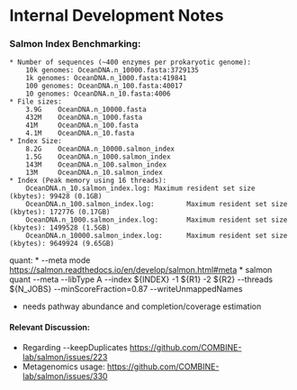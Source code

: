 # Internal Development Notes

### Salmon Index Benchmarking: 
    * Number of sequences (~400 enzymes per prokaryotic genome):
        10k genomes: OceanDNA.n_10000.fasta:3729135
        1k genomes: OceanDNA.n_1000.fasta:419841
        100 genomes: OceanDNA.n_100.fasta:40017
        10 genomes: OceanDNA.n_10.fasta:4006
    * File sizes: 
        3.9G    OceanDNA.n_10000.fasta
        432M    OceanDNA.n_1000.fasta
        41M     OceanDNA.n_100.fasta
        4.1M    OceanDNA.n_10.fasta
    * Index Size:
        8.2G    OceanDNA.n_10000.salmon_index
        1.5G    OceanDNA.n_1000.salmon_index
        143M    OceanDNA.n_100.salmon_index
        13M     OceanDNA.n_10.salmon_index
    * Index (Peak memory using 16 threads): 
        OceanDNA.n_10.salmon_index.log: Maximum resident set size (kbytes): 99428 (0.1GB)
        OceanDNA.n_100.salmon_index.log:        Maximum resident set size (kbytes): 172776 (0.17GB)
        OceanDNA.n_1000.salmon_index.log:       Maximum resident set size (kbytes): 1499528 (1.5GB)
        OceanDNA.n_10000.salmon_index.log:      Maximum resident set size (kbytes): 9649924 (9.65GB)


quant: 
    * --meta mode https://salmon.readthedocs.io/en/develop/salmon.html#meta
    * salmon quant --meta --libType A --index ${INDEX} -1 ${R1} -2 ${R2} --threads ${N_JOBS}  --minScoreFraction=0.87 --writeUnmappedNames


* needs pathway abundance and completion/coverage estimation 

#### Relevant Discussion:
* Regarding --keepDuplicates https://github.com/COMBINE-lab/salmon/issues/223
* Metagenomics usage: https://github.com/COMBINE-lab/salmon/issues/330